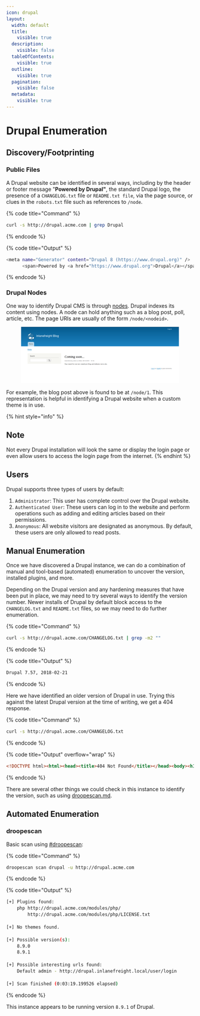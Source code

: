```yaml
---
icon: drupal
layout:
  width: default
  title:
    visible: true
  description:
    visible: false
  tableOfContents:
    visible: true
  outline:
    visible: true
  pagination:
    visible: false
  metadata:
    visible: true
---
```


# Drupal Enumeration

## Discovery/Footprinting

### Public Files

A Drupal website can be identified in several ways, including by the header or footer message "**Powered by Drupal"**, the standard Drupal logo, the presence of a `CHANGELOG.txt` file or `README.txt file`, via the page source, or clues in the `robots.txt` file such as references to `/node`.

{% code title="Command" %}
```bash
curl -s http://drupal.acme.com | grep Drupal
```
{% endcode %}

{% code title="Output" %}
```bash
<meta name="Generator" content="Drupal 8 (https://www.drupal.org)" />
      <span>Powered by <a href="https://www.drupal.org">Drupal</a></span>
```
{% endcode %}

### Drupal Nodes

One way to identify Drupal CMS is through [nodes](https://www.drupal.org/docs/8/core/modules/node/about-nodes). Drupal indexes its content using nodes. A node can hold anything such as a blog post, poll, article, etc. The page URIs are usually of the form `/node/<nodeid>`.

<figure><img src="../../../.gitbook/assets/image (1) (1) (1).png" alt=""><figcaption></figcaption></figure>

For example, the blog post above is found to be at `/node/1`. This representation is helpful in identifying a Drupal website when a custom theme is in use.

{% hint style="info" %}
## Note

Not every Drupal installation will look the same or display the login page or even allow users to access the login page from the internet.
{% endhint %}

## Users

Drupal supports three types of users by default:

1. `Administrator`: This user has complete control over the Drupal website.
2. `Authenticated User`: These users can log in to the website and perform operations such as adding and editing articles based on their permissions.
3. `Anonymous`: All website visitors are designated as anonymous. By default, these users are only allowed to read posts.

## Manual Enumeration

Once we have discovered a Drupal instance, we can do a combination of manual and tool-based (automated) enumeration to uncover the version, installed plugins, and more.

Depending on the Drupal version and any hardening measures that have been put in place, we may need to try several ways to identify the version number. Newer installs of Drupal by default block access to the `CHANGELOG.txt` and `README.txt` files, so we may need to do further enumeration.

{% code title="Command" %}
```bash
curl -s http://drupal.acme.com/CHANGELOG.txt | grep -m2 ""
```
{% endcode %}

{% code title="Output" %}
```bash
Drupal 7.57, 2018-02-21
```
{% endcode %}

Here we have identified an older version of Drupal in use. Trying this against the latest Drupal version at the time of writing, we get a 404 response.

{% code title="Command" %}
```bash
curl -s http://drupal.acme.com/CHANGELOG.txt
```
{% endcode %}

{% code title="Output" overflow="wrap" %}
```html
<!DOCTYPE html><html><head><title>404 Not Found</title></head><body><h1>Not Found</h1><p>The requested URL "http://drupal.inlanefreight.local/CHANGELOG.txt" was not found on this server.</p></body></html>
```
{% endcode %}

There are several other things we could check in this instance to identify the version, such as using [droopescan.md](../../../toolbox/tooling/web-application-analysis/droopescan.md "mention").

## Automated Enumeration

### droopescan

Basic scan using [#droopescan](drupal-enumeration.md#droopescan "mention"):

{% code title="Command" %}
```bash
droopescan scan drupal -u http://drupal.acme.com
```
{% endcode %}

{% code title="Output" %}
```bash
[+] Plugins found:                                                              
    php http://drupal.acme.com/modules/php/
        http://drupal.acme.com/modules/php/LICENSE.txt

[+] No themes found.

[+] Possible version(s):
    8.9.0
    8.9.1

[+] Possible interesting urls found:
    Default admin - http://drupal.inlanefreight.local/user/login

[+] Scan finished (0:03:19.199526 elapsed)
```
{% endcode %}

This instance appears to be running version `8.9.1` of Drupal.
